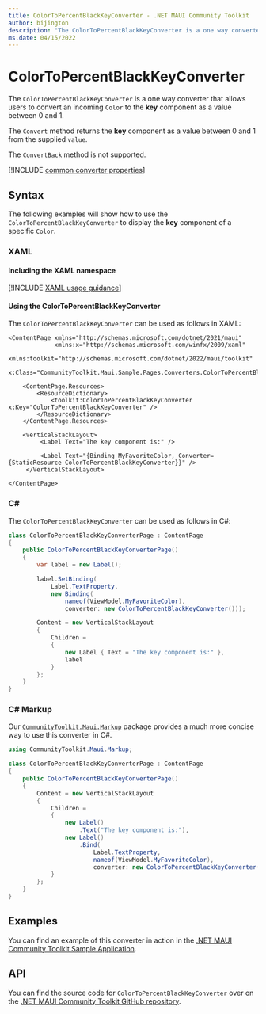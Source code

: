 ```yaml
---
title: ColorToPercentBlackKeyConverter - .NET MAUI Community Toolkit
author: bijington
description: "The ColorToPercentBlackKeyConverter is a one way converter that allows users to convert an incoming Color to the black key component as a value between 0 and 1."
ms.date: 04/15/2022
---
```


# ColorToPercentBlackKeyConverter

The `ColorToPercentBlackKeyConverter` is a one way converter that allows users to convert an incoming `Color` to the **key** component as a value between 0 and 1.

The `Convert` method returns the **key** component as a value between 0 and 1 from the supplied `value`.

The `ConvertBack` method is not supported.

[!INCLUDE [common converter properties](../includes/communitytoolkit-converter.md)]

## Syntax

The following examples will show how to use the `ColorToPercentBlackKeyConverter` to display the **key** component of a specific `Color`.

### XAML

#### Including the XAML namespace

[!INCLUDE [XAML usage guidance](../includes/xaml-usage.md)]

#### Using the ColorToPercentBlackKeyConverter

The `ColorToPercentBlackKeyConverter` can be used as follows in XAML:

```xaml
<ContentPage xmlns="http://schemas.microsoft.com/dotnet/2021/maui"
             xmlns:x="http://schemas.microsoft.com/winfx/2009/xaml"
             xmlns:toolkit="http://schemas.microsoft.com/dotnet/2022/maui/toolkit"
             x:Class="CommunityToolkit.Maui.Sample.Pages.Converters.ColorToPercentBlackKeyConverterPage">

    <ContentPage.Resources>
        <ResourceDictionary>
            <toolkit:ColorToPercentBlackKeyConverter x:Key="ColorToPercentBlackKeyConverter" />
        </ResourceDictionary>
    </ContentPage.Resources>

    <VerticalStackLayout>
         <Label Text="The key component is:" />

         <Label Text="{Binding MyFavoriteColor, Converter={StaticResource ColorToPercentBlackKeyConverter}}" />
     </VerticalStackLayout>

</ContentPage>
```

### C#

The `ColorToPercentBlackKeyConverter` can be used as follows in C#:

```csharp
class ColorToPercentBlackKeyConverterPage : ContentPage
{
    public ColorToPercentBlackKeyConverterPage()
    {
        var label = new Label();

 		label.SetBinding(
 			Label.TextProperty,
 			new Binding(
 				nameof(ViewModel.MyFavoriteColor),
 				converter: new ColorToPercentBlackKeyConverter()));

 		Content = new VerticalStackLayout
 		{
 			Children =
 			{
 				new Label { Text = "The key component is:" },
 				label
 			}
 		};
    }
}
```

### C# Markup

Our [`CommunityToolkit.Maui.Markup`](../markup/markup.md) package provides a much more concise way to use this converter in C#.

```csharp
using CommunityToolkit.Maui.Markup;

class ColorToPercentBlackKeyConverterPage : ContentPage
{
    public ColorToPercentBlackKeyConverterPage()
    {
        Content = new VerticalStackLayout
 		{
 			Children =
 			{
 				new Label()
 					.Text("The key component is:"),
 				new Label()
 					.Bind(
 						Label.TextProperty,
 						nameof(ViewModel.MyFavoriteColor),
 						converter: new ColorToPercentBlackKeyConverter())
 			}
 		};
    }
}
```

## Examples

You can find an example of this converter in action in the [.NET MAUI Community Toolkit Sample Application](https://github.com/CommunityToolkit/Maui/blob/main/samples/CommunityToolkit.Maui.Sample/Pages/Converters/ColorsConverterPage.xaml).

## API

You can find the source code for `ColorToPercentBlackKeyConverter` over on the [.NET MAUI Community Toolkit GitHub repository](https://github.com/CommunityToolkit/Maui/blob/main/src/CommunityToolkit.Maui/Converters/ColorToComponentConverter.shared.cs).
